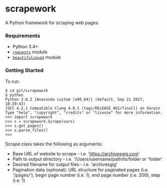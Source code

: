 # scrapework

A Python framework for scraping web pages.

### Requirements

* Python 3.4+
* [`requests`](https://pypi.org/project/requests/) module
* [`beautifulsoup4`](https://pypi.org/project/beautifulsoup4/) module

### Getting Started

To run:

```
$ cd git/scrapework
$ python
Python 3.6.2 |Anaconda custom (x86_64)| (default, Sep 21 2017, 18:29:43) 
[GCC 4.2.1 Compatible Clang 4.0.1 (tags/RELEASE_401/final)] on darwin
Type "help", "copyright", "credits" or "license" for more information.
>>> import scrapework
>>> s = scrapework.Scrape(vars)
>>> s.get_pages()
>>> s.parse_files()
>>>
``` 

Scrape class takes the following as arguments:

* Base URL of website to scrape - i.e. 'https://archivesgig.com'
* Path to output directory - i.e. '/Users/username/path/to/folder or 'folder'
* Desired filename for output files - i.e. 'archivesgig'
* Pagination data (optional): URL structure for paginated pages (i.e. '/pages/'), begin page number (i.e. 1), end page number (i.e. 200), step (i.e. 1) 